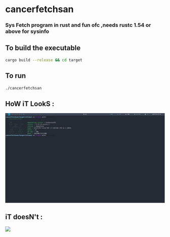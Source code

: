 # cancerfetchsan

### Sys Fetch program in rust and fun ofc ,needs rustc 1.54 or above for sysinfo
## To build the executable
```bash
cargo build --release && cd target 
```
## To run 
```bash
./cancerfetchsan
```

## HoW iT LookS : 
![](s.png)


## iT doesN't :

![](https://media.giphy.com/media/l0Feb3VJHsAJDgrpS/giphy.gif?cid=ecf05e475igpm8pkuzi2bnzoyxb4wqz5dmlfo409wq8lwll6&rid=giphy.gif&ct=g)
